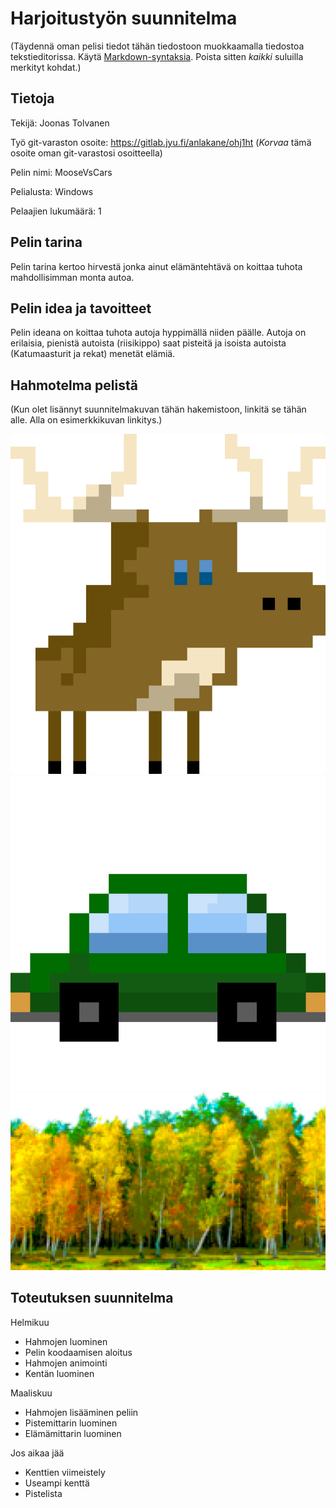 # Harjoitustyön suunnitelma

(Täydennä oman pelisi tiedot tähän tiedostoon muokkaamalla 
tiedostoa tekstieditorissa. Käytä [Markdown-syntaksia](https://about.gitlab.com/handbook/markdown-guide/).
Poista sitten *kaikki* suluilla merkityt kohdat.)

## Tietoja 

Tekijä: Joonas Tolvanen

Työ git-varaston osoite: <https://gitlab.jyu.fi/anlakane/ohj1ht> (*Korvaa* tämä osoite oman git-varastosi osoitteella)

Pelin nimi: MooseVsCars

Pelialusta: Windows

Pelaajien lukumäärä: 1

## Pelin tarina

Pelin tarina kertoo hirvestä jonka ainut elämäntehtävä on koittaa tuhota mahdollisimman monta autoa. 

## Pelin idea ja tavoitteet

Pelin ideana on koittaa tuhota autoja hyppimällä niiden päälle. Autoja on erilaisia, pienistä autoista 
(riisikippo) saat pisteitä ja isoista autoista (Katumaasturit ja rekat) menetät elämiä.

## Hahmotelma pelistä

(Kun olet lisännyt suunnitelmakuvan tähän hakemistoon, linkitä se tähän alle. Alla on esimerkkikuvan linkitys.)

![Hirvi](hirvimalli1.jpg "Pixelart tyylillä tehty hirvi")
![Auto](riisikippo.jpg "Yksi autoista, jonka tuhoamalla saat pisteitä")
![Tausta](tausta1.jpg "Pelin tausta")

## Toteutuksen suunnitelma

Helmikuu

- Hahmojen luominen
- Pelin koodaamisen aloitus
- Hahmojen animointi
- Kentän luominen

Maaliskuu

- Hahmojen lisääminen peliin
- Pistemittarin luominen
- Elämämittarin luominen

Jos aikaa jää

- Kenttien viimeistely
- Useampi kenttä
- Pistelista
